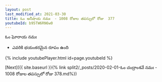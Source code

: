 ```yaml
---
layout: post
last_modified_at: 2021-03-30
title: ఓం అనీషాయ నమః  - 1008 రోజుల తపస్సులో రోజు  377
youtubeId: b95TW6RN6w0
---
```

 
 
 ఓం ఘోరాయ నమః  
 
 -  ఎవరికి భయంకరమైన రూపం ఉంది 
 
  
 
  
 
 
 
 
 
 


{% include youtubePlayer.html id=page.youtubeId %}
 
[Next]({{ site.baseurl }}{% link  split2/_posts/2020-02-01-ఓం చంద్రాంశవే నమః  - 1008 రోజుల తపస్సులో రోజు  378.md%})
 
